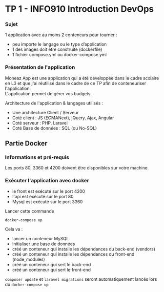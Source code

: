 # TP 1  - INFO910 Introduction DevOps


### Sujet
1 application avec au moins 2 conteneurs pour tourner :
- peu importe le langage ou le type d’application
- 1 des images doit être construite (dockerfile)
- 1 fichier compose.yml ou docker-compose.yml


### Présentation de l'application
Moneaz App est une application qui a été développée dans le cadre scolaire en L3 et que j'ai réutilisé dans le cadre de ce TP
afin de conteneuriser l'application.     
L'application permet de gérer vos budgets.    

Architecture de l'application & langages utilisés :
- Une architecture Client / Serveur
- Coté client : JS (ECMANext), jQuery, Ajax, Angular
- Coté serveur : PHP, Laravel
- Coté Base de données : SQL (ou No-SQL)

## Partie Docker
### Informations et pré-requis

Les ports 80, 3360 et 4200 doivent être disponibles sur votre machine.

### Exécuter l'application avec docker

* le front est exécuté sur le port 4200
* l'api est exécuté sur le port 80
* Mysql est exécuté sur le port 3360


Lancer cette commande
```
docker-compose up
```
Cela va :
- lancer un conteneur MySQL
- initialiser une base de données
- créé un conteneur qui installe les dépendances du back-end (vendors)
- créé un conteneur qui installe les dépendances du front-end (node_modules)
- créé un conteneur qui sert le back-end
- créé un conteneur qui sert le front-end


```composer update``` et ```laravel migrations``` seront automatiquement lancés lors du ```docker-compose up```